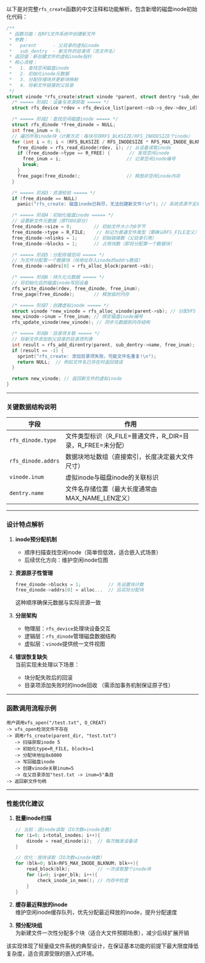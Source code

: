 以下是对完整`rfs_create`函数的中文注释和功能解析，包含新增的磁盘inode初始化代码：

```c
/**
 * 函数功能：在RFS文件系统中创建新文件
 * 参数：
 *   parent      - 父目录的虚拟inode
 *   sub_dentry  - 新文件的目录项（含文件名）
 * 返回值：新创建文件的虚拟inode指针
 * 核心流程：
 *   1. 查找空闲磁盘inode
 *   2. 初始化inode元数据
 *   3. 分配存储块并更新块映射
 *   4. 将新文件链接到父目录
 */
struct vinode *rfs_create(struct vinode *parent, struct dentry *sub_dentry) {
  /* ===== 阶段1：设备与资源获取 ===== */
  struct rfs_device *rdev = rfs_device_list[parent->sb->s_dev->dev_id]; // 获取关联的块设备

  /* ===== 阶段2：查找空闲磁盘inode ===== */
  struct rfs_dinode *free_dinode = NULL;
  int free_inum = 0;
  // 遍历所有inode块（计算方式：每块可存RFS_BLKSIZE/RFS_INODESIZE个inode）
  for (int i = 0; i < (RFS_BLKSIZE / RFS_INODESIZE * RFS_MAX_INODE_BLKNUM); ++i) {
    free_dinode = rfs_read_dinode(rdev, i); // 从设备读取inode
    if (free_dinode->type == R_FREE) {       // 发现空闲inode
      free_inum = i;                        // 记录空闲inode编号
      break;
    }
    free_page(free_dinode);                 // 释放非空闲inode内存
  }

  /* ===== 阶段3：资源校验 ===== */
  if (free_dinode == NULL)
    panic("rfs_create: 磁盘inode已耗尽，无法创建新文件!\n"); // 系统资源不足处理

  /* ===== 阶段4：初始化磁盘inode ===== */
  // 设置新文件元数据（原TODO部分）
  free_dinode->size = 0;        // 初始文件大小为0字节
  free_dinode->type = R_FILE;    // 标记为普通文件类型（需确认RFS_FILE定义）
  free_dinode->nlinks = 1;      // 初始链接数（父目录引用）
  free_dinode->blocks = 1;      // 占用块数（即将分配第一个数据块）

  /* ===== 阶段5：分配存储空间 ===== */
  // 为文件分配第一个数据块（块地址存入inode的addrs数组）
  free_dinode->addrs[0] = rfs_alloc_block(parent->sb); 

  /* ===== 阶段6：持久化元数据 ===== */
  // 将初始化后的磁盘inode写回设备
  rfs_write_dinode(rdev, free_dinode, free_inum); 
  free_page(free_dinode);       // 释放临时内存

  /* ===== 阶段7：创建虚拟inode ===== */
  struct vinode *new_vinode = rfs_alloc_vinode(parent->sb); // 分配VFS inode
  new_vinode->inum = free_inum; // 绑定磁盘inode编号
  rfs_update_vinode(new_vinode); // 同步元数据到内存结构

  /* ===== 阶段8：目录项关联 ===== */
  // 将新文件添加到父目录的目录项列表
  int result = rfs_add_direntry(parent, sub_dentry->name, free_inum);
  if (result == -1) {
    sprint("rfs_create: 添加目录项失败，可能文件名重复!\n");
    return NULL;  // 例如文件名已存在时返回错误
  }

  return new_vinode; // 返回新文件的虚拟inode
}
```

---

### 关键数据结构说明
| 字段                | 作用                                                                 |
|---------------------|----------------------------------------------------------------------|
| `rfs_dinode.type`   | 文件类型标识（R_FILE=普通文件，R_DIR=目录，R_FREE=未分配）              |
| `rfs_dinode.addrs`  | 数据块地址数组（直接索引，长度决定最大文件尺寸）                          |
| `vinode.inum`       | 虚拟inode与磁盘inode的关联标识                                        |
| `dentry.name`       | 文件名存储位置（最大长度通常由MAX_NAME_LEN定义）                        |

---

### 设计特点解析

1. **inode预分配机制**  
   - 顺序扫描查找空闲inode（简单但低效，适合嵌入式场景）
   - 后续优化方向：维护空闲inode位图

2. **资源原子性管理**  
   ```c
   free_dinode->blocks = 1;          // 先设置块计数
   free_dinode->addrs[0] = alloc...  // 后实际分配块
   ```
   这种顺序确保元数据与实际资源一致

3. **分层架构**  
   - 物理层：`rfs_device`处理块设备交互
   - 逻辑层：`rfs_dinode`管理磁盘数据结构
   - 虚拟层：`vinode`提供统一文件视图

4. **错误恢复缺失**  
   当前实现未处理以下场景：
   - 块分配失败后的回滚
   - 目录项添加失败时的inode回收
   （需添加事务机制保证原子性）

---

### 函数调用流程示例
```text
用户调用vfs_open("/test.txt", O_CREAT)
-> vfs_open检测文件不存在
-> 调用rfs_create(parent_dir, "test.txt")
   -> 扫描获取inode 5
   -> 初始化type=R_FILE, blocks=1
   -> 分配块地址0x8000
   -> 写回磁盘inode
   -> 创建vinode关联inum=5
   -> 在父目录添加"test.txt -> inum=5"条目
-> 返回新文件句柄
```

---

### 性能优化建议

1. **批量inode扫描**  
   ```c
   // 当前：逐inode读取（IO次数=inode总数）
   for (i=0; i<total_inodes; i++){
       dinode = read_dinode(i);  // 每次触发设备读
   }

   // 优化：按块读取（IO次数=inode块数）
   for (blk=0; blk<RFS_MAX_INODE_BLKNUM; blk++){
       read_block(blk);          // 一次读取整个inode块
       for (i=0; i<per_blk; i++){ 
           check_inode_in_mem(); // 内存中检查
       }
   }
   ```

2. **缓存最近释放的inode**  
   维护空闲inode缓存队列，优先分配最近释放的inode，提升分配速度

3. **预分配块组**  
   为新建文件一次性分配多个块（适合大文件预期场景），减少后续扩展开销

该实现体现了轻量级文件系统的典型设计，在保证基本功能的前提下最大限度降低复杂度，适合资源受限的嵌入式环境。